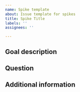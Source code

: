 ```yaml
---
name: Spike template
about: Issue template for spikes
title: Spike Title
labels: ''
assignees: ''

---
```


## Goal description

## Question

## Additional information
